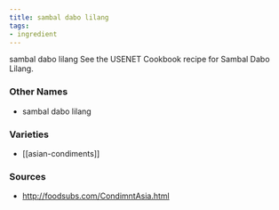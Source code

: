 ```yaml
---
title: sambal dabo lilang
tags:
- ingredient
---
```

sambal dabo lilang See the USENET Cookbook recipe for Sambal Dabo Lilang.

### Other Names

* sambal dabo lilang

### Varieties

* [[asian-condiments]]

### Sources
* http://foodsubs.com/CondimntAsia.html
